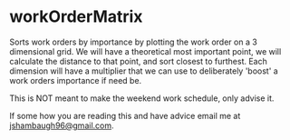 # workOrderMatrix
Sorts work orders by importance by plotting the work order on a 3 dimensional grid. We will have a theoretical most important point, we will calculate the distance to that point, and sort closest to furthest. Each dimension will have a multiplier that we can use to deliberately 'boost' a work orders importance if need be.

This is NOT meant to make the weekend work schedule, only advise it.

If some how you are reading this and have advice email me at jshambaugh96@gmail.com.
